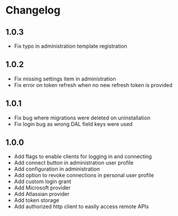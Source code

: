 # Changelog

## 1.0.3

* Fix typo in administration template registration

## 1.0.2

* Fix missing settings item in administration
* Fix error on token refresh when no new refresh token is provided

## 1.0.1

* Fix bug where migrations were deleted on uninstallation
* Fix login bug as wrong DAL field keys were used 

## 1.0.0

* Add flags to enable clients for logging in and connecting
* Add connect button in administration user profile
* Add configuration in administration
* Add option to revoke connections in personal user profile
* Add custom login grant
* Add Microsoft provider
* Add Atlassian provider
* Add token storage
* Add authorized http client to easily access remote APIs
